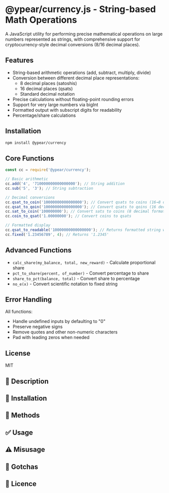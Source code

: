 # @ypear/currency.js - String-based Math Operations

A JavaScript utility for performing precise mathematical operations on large numbers represented as strings, with comprehensive support for cryptocurrency-style decimal conversions (8/16 decimal places).

## Features
- String-based arithmetic operations (add, subtract, multiply, divide)
- Conversion between different decimal place representations:
  - 8 decimal places (satoshis)
  - 16 decimal places (qsats)
  - Standard decimal notation
- Precise calculations without floating-point rounding errors
- Support for very large numbers via bigInt
- Formatted output with subscript digits for readability
- Percentage/share calculations

## Installation
```bash
npm install @ypear/currency
```

## Core Functions
```javascript
const cc = require('@ypear/currency');

// Basic arithmetic
cc.add('4', '710000000000000000'); // String addition
cc.sub('5', '3'); // String subtraction

// Decimal conversions
cc.qsat_to_coin('10000000000000000'); // Convert qsats to coins (16→8 decimal places)
cc.qsat_to_qoin('10000000000000000'); // Convert qsats to qoins (16 decimal format)
cc.sat_to_coin('100000000'); // Convert sats to coins (8 decimal format)
cc.coin_to_qsat('1.00000000'); // Convert coins to qsats

// Formatted display
cc.qsat_to_readable('10000000000000000'); // Returns formatted string with subscript digits
cc.fixed('1.23456789', 4); // Returns '1.2345'
```

## Advanced Functions
- `calc_share(my_balance, total, new_reward)` - Calculate proportional share
- `pct_to_share(percent, of_number)` - Convert percentage to share
- `share_to_pct(balance, total)` - Convert share to percentage
- `no_e(x)` - Convert scientific notation to fixed string

## Error Handling
All functions:
- Handle undefined inputs by defaulting to "0"
- Preserve negative signs
- Remove quotes and other non-numeric characters
- Pad with leading zeros when needed

## License
MIT

## 👀 Description

## 💾 Installation

## 🧰 Methods

## ✅ Usage

## ⚠️ Misusage

## 🤯 Gotchas

## 📜 Licence
